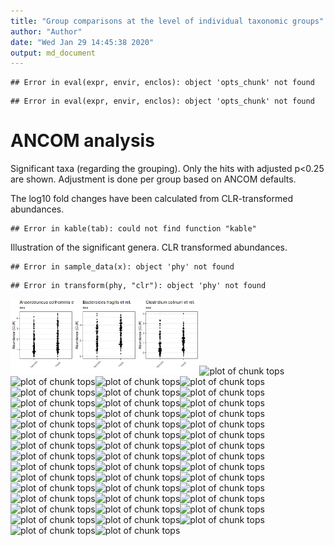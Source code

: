 ```yaml
---
title: "Group comparisons at the level of individual taxonomic groups"
author: "Author"
date: "Wed Jan 29 14:45:38 2020"
output: md_document
---
```



```
## Error in eval(expr, envir, enclos): object 'opts_chunk' not found
```

```
## Error in eval(expr, envir, enclos): object 'opts_chunk' not found
```

# ANCOM analysis

Significant taxa (regarding the grouping). Only the hits with adjusted p<0.25 are shown. Adjustment is done per group based on ANCOM defaults.

The log10 fold changes have been calculated from CLR-transformed abundances.


```
## Error in kable(tab): could not find function "kable"
```


Illustration of the significant genera. CLR transformed abundances.


```
## Error in sample_data(x): object 'phy' not found
```

```
## Error in transform(phy, "clr"): object 'phy' not found
```

<img src="figure/tops-1.png" title="plot of chunk tops" alt="plot of chunk tops" width="20%" /><img src="figure/tops-2.png" title="plot of chunk tops" alt="plot of chunk tops" width="20%" /><img src="figure/tops-3.png" title="plot of chunk tops" alt="plot of chunk tops" width="20%" /><img src="figure/tops-4.png" title="plot of chunk tops" alt="plot of chunk tops" width="20%" /><img src="figure/tops-5.png" title="plot of chunk tops" alt="plot of chunk tops" width="20%" /><img src="figure/tops-6.png" title="plot of chunk tops" alt="plot of chunk tops" width="20%" /><img src="figure/tops-7.png" title="plot of chunk tops" alt="plot of chunk tops" width="20%" /><img src="figure/tops-8.png" title="plot of chunk tops" alt="plot of chunk tops" width="20%" /><img src="figure/tops-9.png" title="plot of chunk tops" alt="plot of chunk tops" width="20%" /><img src="figure/tops-10.png" title="plot of chunk tops" alt="plot of chunk tops" width="20%" /><img src="figure/tops-11.png" title="plot of chunk tops" alt="plot of chunk tops" width="20%" /><img src="figure/tops-12.png" title="plot of chunk tops" alt="plot of chunk tops" width="20%" /><img src="figure/tops-13.png" title="plot of chunk tops" alt="plot of chunk tops" width="20%" /><img src="figure/tops-14.png" title="plot of chunk tops" alt="plot of chunk tops" width="20%" /><img src="figure/tops-15.png" title="plot of chunk tops" alt="plot of chunk tops" width="20%" /><img src="figure/tops-16.png" title="plot of chunk tops" alt="plot of chunk tops" width="20%" /><img src="figure/tops-17.png" title="plot of chunk tops" alt="plot of chunk tops" width="20%" /><img src="figure/tops-18.png" title="plot of chunk tops" alt="plot of chunk tops" width="20%" /><img src="figure/tops-19.png" title="plot of chunk tops" alt="plot of chunk tops" width="20%" /><img src="figure/tops-20.png" title="plot of chunk tops" alt="plot of chunk tops" width="20%" /><img src="figure/tops-21.png" title="plot of chunk tops" alt="plot of chunk tops" width="20%" /><img src="figure/tops-22.png" title="plot of chunk tops" alt="plot of chunk tops" width="20%" /><img src="figure/tops-23.png" title="plot of chunk tops" alt="plot of chunk tops" width="20%" /><img src="figure/tops-24.png" title="plot of chunk tops" alt="plot of chunk tops" width="20%" /><img src="figure/tops-25.png" title="plot of chunk tops" alt="plot of chunk tops" width="20%" /><img src="figure/tops-26.png" title="plot of chunk tops" alt="plot of chunk tops" width="20%" /><img src="figure/tops-27.png" title="plot of chunk tops" alt="plot of chunk tops" width="20%" /><img src="figure/tops-28.png" title="plot of chunk tops" alt="plot of chunk tops" width="20%" /><img src="figure/tops-29.png" title="plot of chunk tops" alt="plot of chunk tops" width="20%" /><img src="figure/tops-30.png" title="plot of chunk tops" alt="plot of chunk tops" width="20%" /><img src="figure/tops-31.png" title="plot of chunk tops" alt="plot of chunk tops" width="20%" /><img src="figure/tops-32.png" title="plot of chunk tops" alt="plot of chunk tops" width="20%" /><img src="figure/tops-33.png" title="plot of chunk tops" alt="plot of chunk tops" width="20%" /><img src="figure/tops-34.png" title="plot of chunk tops" alt="plot of chunk tops" width="20%" /><img src="figure/tops-35.png" title="plot of chunk tops" alt="plot of chunk tops" width="20%" /><img src="figure/tops-36.png" title="plot of chunk tops" alt="plot of chunk tops" width="20%" /><img src="figure/tops-37.png" title="plot of chunk tops" alt="plot of chunk tops" width="20%" /><img src="figure/tops-38.png" title="plot of chunk tops" alt="plot of chunk tops" width="20%" /><img src="figure/tops-39.png" title="plot of chunk tops" alt="plot of chunk tops" width="20%" /><img src="figure/tops-40.png" title="plot of chunk tops" alt="plot of chunk tops" width="20%" /><img src="figure/tops-41.png" title="plot of chunk tops" alt="plot of chunk tops" width="20%" /><img src="figure/tops-42.png" title="plot of chunk tops" alt="plot of chunk tops" width="20%" /><img src="figure/tops-43.png" title="plot of chunk tops" alt="plot of chunk tops" width="20%" /><img src="figure/tops-44.png" title="plot of chunk tops" alt="plot of chunk tops" width="20%" /><img src="figure/tops-45.png" title="plot of chunk tops" alt="plot of chunk tops" width="20%" /><img src="figure/tops-46.png" title="plot of chunk tops" alt="plot of chunk tops" width="20%" /><img src="figure/tops-47.png" title="plot of chunk tops" alt="plot of chunk tops" width="20%" /><img src="figure/tops-48.png" title="plot of chunk tops" alt="plot of chunk tops" width="20%" />



